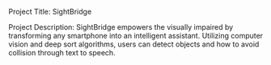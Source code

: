 Project Title: SightBridge

Project Description: SightBridge empowers the visually impaired by transforming any smartphone into an intelligent assistant. Utilizing computer vision and deep sort algorithms, users can detect objects and how to avoid collision through text to speech. 
